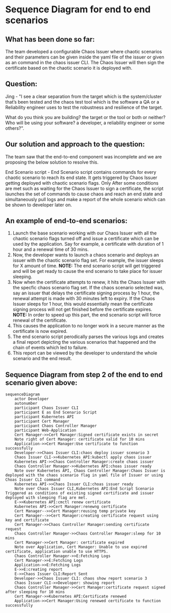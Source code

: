# Sequence Diagram for end to end scenarios #
## What has been done so far: ##

The team developed a configurable Chaos Issuer where chaotic scenarios and their parameters can be given inside the yaml file of the issuer or given as an command in the chaos issuer CLI. The Chaos Issuer will then sign the certificate based on the chaotic scenario it is deployed with.

## Question: ##
Jing - "I see a clear separation from the target which is the system/cluster that’s been tested and the chaos test tool which is the software a QA or a Reliability engineer uses to test the robustness and resilience of the target. 

What do you think you are building? the target or the tool or both or neither? Who will be using your software? a developer, a reliability engineer or some others?".

## Our solution and approach to the question: ##

The team saw that the end-to-end component was incomplete and we are proposing the below solution to resolve this.

End Scenario script - End Scenario script contains commands for every chaotic scenario to reach its end state. It gets triggered by Chaos Issuer getting deployed with chaotic scenario flags. Only After some conditions are met such as waiting for the Chaos Issuer to sign a certificate, the script launches the set of commands to cause chaos and reach an end state and simultaneously pull logs and make a report of the whole scenario which can be shown to developer later on.

## An example of end-to-end scenarios: ##
1. Launch the base scenario working with our Chaos Issuer with all the chaotic scenario flags turned off and issue a certificate which can be used by the application. Say for example, a certificate with duration of 1 hour and a renewal time of 30 mins.
2. Now, the developer wants to launch a chaos scenario and deploys an issuer with the chaotic scenario flag set. For example, the issuer sleeps for X amount of time. **NOTE:** The end scenario script will get triggered and will be get ready to cause the end scenario to take place for issuer sleeping.
3. Now when the certificate attempts to renew, it hits the Chaos Issuer with the specfic chaos scenario flag set. If the chaos scenario selected was, say an issuer that delays the certificate signing process by 1 hour, the renewal attempt is made with 30 minutes left to expiry. If the Chaos Issuer sleeps for 1 hour, this would essentially mean the certificate signing process will not get finished before the certificate expires. **NOTE:** In order to speed up this part, the end scenario script will force renewal of the certificate.
4. This causes the application to no longer work in a secure manner as the certificate is now expired.
5. The end scenario script perodically parses the various logs and creates a final report depicting the various scenarios that happened and the chain of events which led to failure.
6. This report can be viewed by the developer to understand the whole scenario and the end result.

## Sequence Diagram from step 2 of the end to end scenario given above: ##

```mermaid
sequenceDiagram
    actor Developer
    autonumber
    participant Chaos Issuer CLI
    participant E as End Scenario Script
    participant Kubernetes API
    participant Cert Manager
    participant Chaos Controller Manager
    participant Web-Application
    Cert Manager->>Cert Manager:Signed certificate exists in secret
    Note right of Cert Manager: certificate valid for 10 mins
    Application->>Cert Manager:Use certificate to function successfully
    Developer->>Chaos Issuer CLI:chaos deploy issuer scenario 3
    Chaos Issuer CLI->>Kubernetes API:kubectl apply chaos issuer
    Kubernetes API->>Chaos Controller Manager:create chaos issuer
    Chaos Controller Manager->>Kubernetes API:choas issuer ready
    Note over Kubernetes API, Chaos Controller Manager:Chaos Issuer is deployed with the chaos scenario flag in yaml file of Issuer or using Choas Issuer CLI command
    Kubernetes API->>Chaos Issuer CLI:choas issuer ready
    Note over Chaos Issuer CLI,Kubernetes API:End Script Scenario Triggered as conditions of existing signed certificate and issuer deployed with sleeping flag are met.
    E->>Kubernetes API:cmctl renew certificate
    Kubernetes API->>Cert Manager:renewng certificate
    Cert Manager-->>Cert Manager:reusing temp private key
    Cert Manager-->>Cert Manager:creating certificate request using key and certificate
    Cert Manager->>Chaos Controller Manager:sending certificate request 
    Chaos Controller Manager->>Chaos Controller Manager:sleep for 10 mins
    Cert Manager->>Cert Manager: certificate expired
    Note over Application, Cert Manager: Unable to use expired certificate, application unable to use HTTPS.
    Chaos Controller Manager->>E:Fetching Logs
    Cert Manager->>E:Fetching Logs
    Application->>E:Fetching Logs
    E->>E:creating report
    E->>Chaos Issuer CLI:Report Sent
    Developer->>Chaos Issuer CLI: chaos show report scenario 3
    Chaos Issuer CLI->>Developer: showing report
    Chaos Controller Manager->>Cert Manager:certificate request signed after sleeping for 10 mins
    Cert Manager->>Kubernetes API:Certificate renewed
    Application->>Cert Manager:Using renewed certificate to function successfully
```